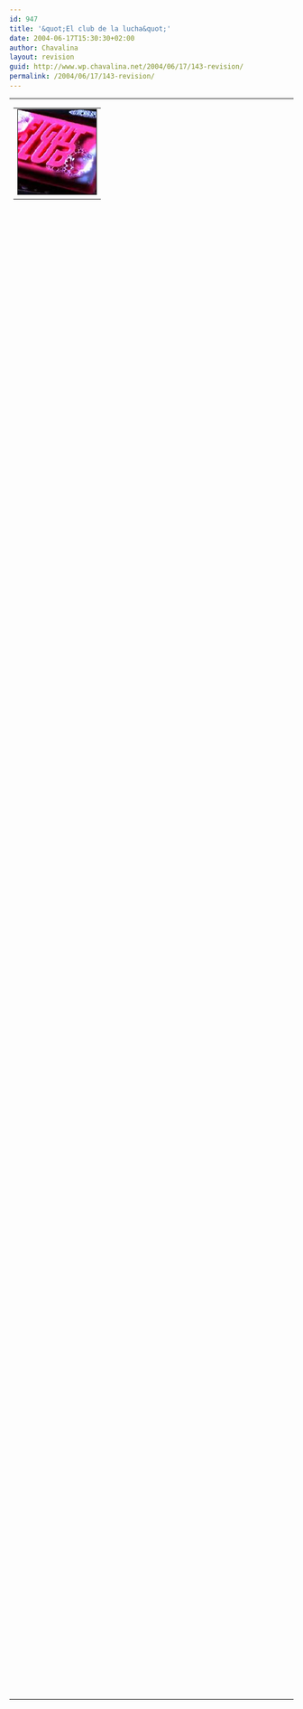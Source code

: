 ```yaml
---
id: 947
title: '&quot;El club de la lucha&quot;'
date: 2004-06-17T15:30:30+02:00
author: Chavalina
layout: revision
guid: http://www.wp.chavalina.net/2004/06/17/143-revision/
permalink: /2004/06/17/143-revision/
---
```

<table width="100%" border="0" cellpadding="0" cellspacing="0">
  <tr>
    <td>
      <table border="0" cellspacing="5" cellpadding="10" width="1" align="left">
        <tr>
          <td>
            <img src="/imagenes/fotos/fightclub.jpg" alt="el club de la lucha" width="139" height="150" border="1" />
          </td>
        </tr>
      </table>
      
      <p>
        Ma&ntilde;ana ponen en telecinco por la noche la pel&iacute;cula "El club de la lucha".
      </p>
      
      <p>
        Esta pel&iacute;cula me sorprendi&oacute; para bien la primera vez que la vi, y os la recomiendo a todos, si no pod&eacute;is ma&ntilde;ana alquiladla o bajadla o lo que sea. Creo que no se promocion&oacute; adecuadamente, demasiados pu&ntilde;etazos y poca chicha, cuando tiene mucho m&aacute;s que la gran dosis de violencia gratuita que ofrece el trailer (que desde luego tambi&eacute;n tiene violencia, claro).
      </p>
      
      <p>
        Si est&aacute;is atentos podr&eacute;is ver unas cuantas im&aacute;genes "insertadas" entre los fotogramas, a ver qui&eacute;n me dice qu&eacute; es lo que se ve (sin hacer trampa, listillos), lo siento pero no tengo cuentas de Gmail para ofrecer como premio, intentad pillarlo aunque sea s&oacute;lo como curiosidad 🙂
      </p>
      
      <p>
        Por cierto, "la primera regla del Club de la Lucha es no hablar del Club de la Lucha". &iquest;Qu&eacute; pasar&iacute;a si las bit&aacute;coras se aplicaran el mismo principio?
      </p>
    </td>
  </tr>
</table>